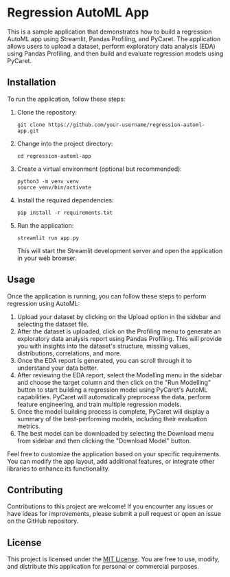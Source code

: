 # Regression AutoML App

This is a sample application that demonstrates how to build a regression AutoML app using Streamlit, Pandas Profiling, and PyCaret. The application allows users to upload a dataset, perform exploratory data analysis (EDA) using Pandas Profiling, and then build and evaluate regression models using PyCaret.

## Installation

To run the application, follow these steps:

1. Clone the repository:

   ```
   git clone https://github.com/your-username/regression-automl-app.git
   ```

2. Change into the project directory:

   ```
   cd regression-automl-app
   ```

3. Create a virtual environment (optional but recommended):

   ```
   python3 -m venv venv
   source venv/bin/activate
   ```

4. Install the required dependencies:

   ```
   pip install -r requirements.txt
   ```

5. Run the application:

   ```
   streamlit run app.py
   ```

   This will start the Streamlit development server and open the application in your web browser.

## Usage

Once the application is running, you can follow these steps to perform regression using AutoML:

1. Upload your dataset by clicking on the Upload option in the sidebar and selecting the dataset file.
2. After the dataset is uploaded, click on the Profiling menu to generate an exploratory data analysis report using Pandas Profiling. This will provide you with insights into the dataset's structure, missing values, distributions, correlations, and more.
3. Once the EDA report is generated, you can scroll through it to understand your data better.
4. After reviewing the EDA report, select the Modelling menu in the sidebar and choose the target column and then click on the "Run Modelling" button to start building a regression model using PyCaret's AutoML capabilities. PyCaret will automatically preprocess the data, perform feature engineering, and train multiple regression models.
5. Once the model building process is complete, PyCaret will display a summary of the best-performing models, including their evaluation metrics.
6. The best model can be downloaded by selecting the Download menu from sidebar and then clicking the "Download Model" button.

Feel free to customize the application based on your specific requirements. You can modify the app layout, add additional features, or integrate other libraries to enhance its functionality.

## Contributing

Contributions to this project are welcome! If you encounter any issues or have ideas for improvements, please submit a pull request or open an issue on the GitHub repository.

## License

This project is licensed under the [MIT License](https://opensource.org/licenses/MIT). You are free to use, modify, and distribute this application for personal or commercial purposes.

